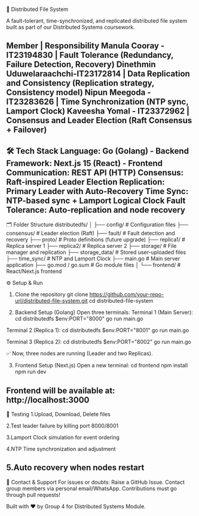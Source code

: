 📁 Distributed File System

A fault-tolerant, time-synchronized, and replicated distributed file system built as part of our Distributed Systems coursework.

Member 																| Responsibility
Manula Cooray -IT23194830							| Fault Tolerance (Redundancy, Failure Detection, Recovery)
Dinethmin Uduwelaraachchi-IT23172814	| Data Replication and Consistency (Replication strategy, Consistency model)
Nipun Meegoda - IT23283626						| Time Synchronization (NTP sync, Lamport Clock)
Kaveesha Yomal - IT23372962 					| Consensus and Leader Election (Raft Consensus + Failover)
----------------------------------------------------------------------------------------------------------------------------------
🛠 Tech Stack
Language: Go (Golang) - Backend
Framework: Next.js 15 (React) - Frontend
Communication: REST API (HTTP)
Consensus: Raft-inspired Leader Election
Replication: Primary Leader with Auto-Recovery
Time Sync: NTP-based sync + Lamport Logical Clock
Fault Tolerance: Auto-replication and node recovery
---------------------------------------------------------------------------------------------------------------------------------
🗂 Folder Structure
distributedfs/
│
├── config/              # Configuration files
├── consensus/           # Leader election (Raft)
├── fault/               # Fault detection and recovery
├── proto/               # Proto definitions (future upgrade)
├── replica1/            # Replica server 1
├── replica2/            # Replica server 2
├── storage/             # File manager and replication
├── storage_data/        # Stored user-uploaded files
├── time_sync/           # NTP and Lamport Clock
├── main.go              # Main server application
├── go.mod / go.sum      # Go module files
│
└── frontend/            # React/Next.js frontend


⚙️ Setup & Run
1. Clone the repository
git clone https://github.com/your-repo-url/distributed-file-system.git
cd distributed-file-system

3. Backend Setup (Golang)
Open three terminals:
Terminal 1 (Main Server):
cd distributedfs
$env:PORT="8000"
go run main.go

Terminal 2 (Replica 1):
cd distributedfs
$env:PORT="8001"
go run main.go

Terminal 3 (Replica 2):
cd distributedfs
$env:PORT="8002"
go run main.go

✅ Now, three nodes are running (Leader and two Replicas).

3. Frontend Setup (Next.js)
Open a new terminal:
cd frontend
npm install
npm run dev

Frontend will be available at:
http://localhost:3000
-----------------------------------------------------------------------------------------------------------------------------------
🧪 Testing
1.Upload, Download, Delete files

2.Test leader failure by killing port 8000/8001

3.Lamport Clock simulation for event ordering

4.NTP Time synchronization and adjustment

5.Auto recovery when nodes restart
-----------------------------------------------------------------------------------------------------------------------------------

📩 Contact & Support
For issues or doubts:
Raise a GitHub Issue.
Contact group members via personal email/WhatsApp.
Contributions must go through pull requests!

Built with ❤️ by Group 4 for Distributed Systems Module.


